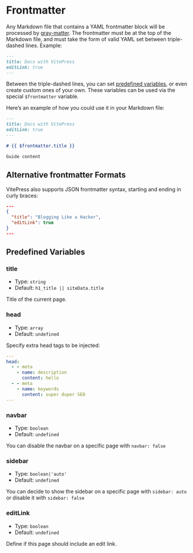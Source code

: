 # Frontmatter

Any Markdown file that contains a YAML frontmatter block will be processed by [gray-matter](https://github.com/jonschlinkert/gray-matter). The frontmatter must be at the top of the Markdown file, and must take the form of valid YAML set between triple-dashed lines. Example:

```md
---
title: Docs with VitePress
editLink: true
---
```

Between the triple-dashed lines, you can set [predefined variables](#predefined-variables), or even create custom ones of your own. These variables can be used via the special <code>$frontmatter</code> variable.

Here’s an example of how you could use it in your Markdown file:

```md
---
title: Docs with VitePress
editLink: true
---

# {{ $frontmatter.title }}

Guide content
```

## Alternative frontmatter Formats

VitePress also supports JSON frontmatter syntax, starting and ending in curly braces:

```json
---
{
  "title": "Blogging Like a Hacker",
  "editLink": true
}
---
```

## Predefined Variables

### title

- Type: `string`
- Default: `h1_title || siteData.title`

Title of the current page.

### head

- Type: `array`
- Default: `undefined`

Specify extra head tags to be injected:

```yaml
---
head:
  - - meta
    - name: description
      content: hello
  - - meta
    - name: keywords
      content: super duper SEO
---

```

### navbar

- Type: `boolean`
- Default: `undefined`

You can disable the navbar on a specific page with `navbar: false`

### sidebar

- Type: `boolean|'auto'`
- Default: `undefined`

You can decide to show the sidebar on a specific page with `sidebar: auto` or disable it with `sidebar: false`

### editLink

- Type: `boolean`
- Default: `undefined`

Define if this page should include an edit link.

